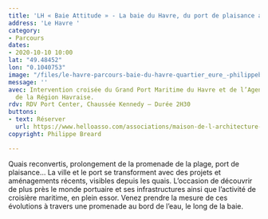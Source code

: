 ```yaml
---
title: 'LH « Baie Attitude » - La baie du Havre, du port de plaisance au port de croisière '
address: 'Le Havre '
category:
- Parcours
dates:
- 2020-10-10 10:00
lat: "49.48452"
lon: "0.1040753"
image: "/files/le-havre-parcours-baie-du-havre-quartier_eure_-philippebreard.jpg"
message: ''
avec: Intervention croisée du Grand Port Maritime du Havre et de l’Agence d’Urbanisme
  de la Région Havraise.
rdv: RDV Port Center, Chaussée Kennedy – Durée 2H30
buttons:
- text: Réserver
  url: https://www.helloasso.com/associations/maison-de-l-architecture-de-normandie-le-forum/evenements/lh-baie-attitude-la-baie-du-havre-du-port-de-plaisance-au-port-de-croisiere
copyright: Philippe Breard

---
```

Quais reconvertis, prolongement de la promenade de la plage, port de plaisance… La ville et le port se transforment avec des projets et aménagements récents, visibles depuis les quais. L’occasion de découvrir de plus près le monde portuaire et ses infrastructures ainsi que l’activité de croisière maritime, en plein essor. Venez prendre la mesure de ces évolutions à travers une promenade au bord de l’eau, le long de la baie.